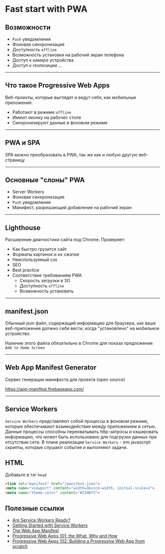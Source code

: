 # Fast start with PWA

## Возможности
* ```Push``` уведомления
* Фоновая синхронизация
* Доступность ```offline```
* Возможность установки на рабочий экран телефона   
* Доступ к камере устройства
* Доступ к геопозиции 
...

---

## Что такое Progressive Web Apps
Веб-проекты, которые выглядят и ведут себя, как мобильные приложения:
* Работают в режиме ```offline```
* Имеют иконку на рабочес столе
* Синхронизируют данные в фоновом режиме

---

## PWA и SPA

SPA можно преобразовать в PWA, так же как и любую другую веб-страницу

---

## Основные "слоны" PWA

* Server Workers
* Фоновая синхронизация
* ```Push``` уведомления
* Манифест, разрешающий добавление на рабочий экран

---
## Lighthouse

Расширение диагностики сайта под Chrome. Проверяет:
* Как быстро грузится сайт
* Форматы картинок и их сжатие
* Неиспользуемый css
* SEO
* Best practice
* Соответствие требованиям PWA
    * Скорость загрузки в 3G
    * Доступность ```offline```
    * Возможность установить 

---

## manifest.json

Обычный json файл, содержащий информацию для браузера, как ваше веб-приложение должно себя вести, когда "установлено" на мобильное устройство. 

Наличие этого файла обязательно в Chrome для показа предложения ```Add to Home Screen``` 

---

## Web App Manifest Generator

Сервис генерации манифеста для проекта (open source)

https://app-manifest.firebaseapp.com/
 
---

## Service Workers

```Service Workers``` представляют собой процессы в фоновом режиме, которые обеспечивают взаимодействие между приложением и сетью. Данные процессы способны перехватывать http-запросы и кэшировать информацию, что может быть использовано для подгрузки данных при отсутствии сети.
В плане реализации ```Service Workers``` - это javascript скрипты, которые слушают события и выполняют задачи.

## HTML
Добавьте в тэг ```head```
```html
<link rel="manifest" href="/manifest.json">
<meta name="viewport" content="width=device-width, initial-scale=1">
<meta name="theme-color" content="#2196f3">
```


## Полезные ссылки

* [Are Service Workers Ready?](https://jakearchibald.github.io/isserviceworkerready/)
* [Getting Started with Service Workers](https://developers.google.com/web/fundamentals/getting-started/primers/service-workers)
* [The Web App Manifest](https://developers.google.com/web/fundamentals/web-app-manifest/)
* [Progressive Web Apps 101: the What, Why and How](https://medium.freecodecamp.org/progressive-web-apps-101-the-what-why-and-how-4aa5e9065ac2)
* [Progressive Web Apps 102: Building a Progressive Web App from scratch](https://medium.freecodecamp.org/progressive-web-apps-102-building-a-progressive-web-app-from-scratch-397b72168040)